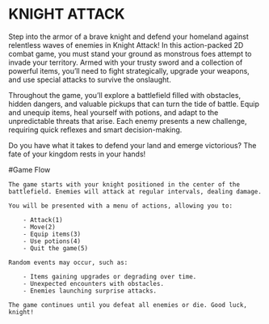 # KNIGHT ATTACK
Step into the armor of a brave knight and defend your homeland against relentless waves of enemies in Knight Attack! In this action-packed 2D combat game, you must stand your ground as monstrous foes attempt to invade your territory. Armed with your trusty sword and a collection of powerful items, you’ll need to fight strategically, upgrade your weapons, and use special attacks to survive the onslaught.

Throughout the game, you’ll explore a battlefield filled with obstacles, hidden dangers, and valuable pickups that can turn the tide of battle. Equip and unequip items, heal yourself with potions, and adapt to the unpredictable threats that arise. Each enemy presents a new challenge, requiring quick reflexes and smart decision-making.

Do you have what it takes to defend your land and emerge victorious? The fate of your kingdom rests in your hands! 

#Game Flow

    The game starts with your knight positioned in the center of the battlefield. Enemies will attack at regular intervals, dealing damage.

    You will be presented with a menu of actions, allowing you to:

        - Attack(1)
        - Move(2)
        - Equip items(3)
        - Use potions(4)
        - Quit the game(5)

    Random events may occur, such as:
    
        - Items gaining upgrades or degrading over time.
        - Unexpected encounters with obstacles.
        - Enemies launching surprise attacks.

    The game continues until you defeat all enemies or die. Good luck, knight!
